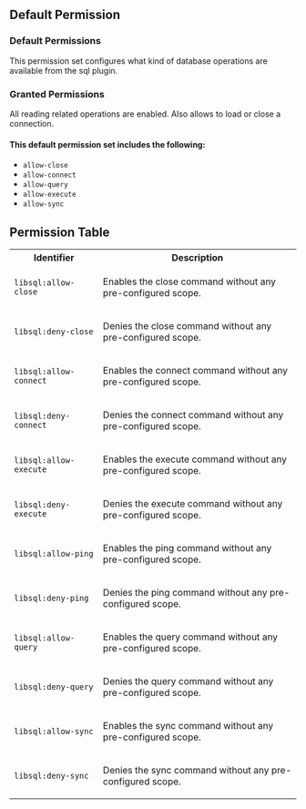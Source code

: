 ## Default Permission

### Default Permissions

This permission set configures what kind of
database operations are available from the sql plugin.

### Granted Permissions

All reading related operations are enabled.
Also allows to load or close a connection.



#### This default permission set includes the following:

- `allow-close`
- `allow-connect`
- `allow-query`
- `allow-execute`
- `allow-sync`

## Permission Table

<table>
<tr>
<th>Identifier</th>
<th>Description</th>
</tr>


<tr>
<td>

`libsql:allow-close`

</td>
<td>

Enables the close command without any pre-configured scope.

</td>
</tr>

<tr>
<td>

`libsql:deny-close`

</td>
<td>

Denies the close command without any pre-configured scope.

</td>
</tr>

<tr>
<td>

`libsql:allow-connect`

</td>
<td>

Enables the connect command without any pre-configured scope.

</td>
</tr>

<tr>
<td>

`libsql:deny-connect`

</td>
<td>

Denies the connect command without any pre-configured scope.

</td>
</tr>

<tr>
<td>

`libsql:allow-execute`

</td>
<td>

Enables the execute command without any pre-configured scope.

</td>
</tr>

<tr>
<td>

`libsql:deny-execute`

</td>
<td>

Denies the execute command without any pre-configured scope.

</td>
</tr>

<tr>
<td>

`libsql:allow-ping`

</td>
<td>

Enables the ping command without any pre-configured scope.

</td>
</tr>

<tr>
<td>

`libsql:deny-ping`

</td>
<td>

Denies the ping command without any pre-configured scope.

</td>
</tr>

<tr>
<td>

`libsql:allow-query`

</td>
<td>

Enables the query command without any pre-configured scope.

</td>
</tr>

<tr>
<td>

`libsql:deny-query`

</td>
<td>

Denies the query command without any pre-configured scope.

</td>
</tr>

<tr>
<td>

`libsql:allow-sync`

</td>
<td>

Enables the sync command without any pre-configured scope.

</td>
</tr>

<tr>
<td>

`libsql:deny-sync`

</td>
<td>

Denies the sync command without any pre-configured scope.

</td>
</tr>
</table>
